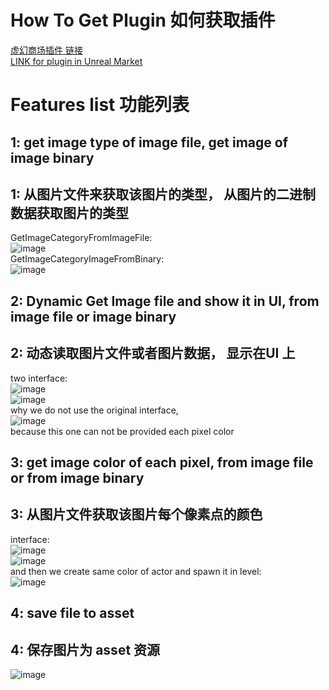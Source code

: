 # How To Get Plugin 如何获取插件
[虚幻商场插件 链接](https://www.unrealengine.com/marketplace/zh-CN/product/image-tools)  
[LINK for plugin in Unreal Market](https://www.unrealengine.com/marketplace/zh-CN/product/image-tools)  

# Features list 功能列表
## 1: get image type of image file, get image of image binary   
## 1: 从图片文件来获取该图片的类型， 从图片的二进制数据获取图片的类型
GetImageCategoryFromImageFile:   
![image](https://user-images.githubusercontent.com/8192020/213403079-bc2940bb-2b33-44e5-b5d9-dcbd02e2940b.png)   
GetImageCategoryImageFromBinary:   
![image](https://user-images.githubusercontent.com/8192020/213403204-26427367-163a-417d-a1f9-ae664f0f024b.png)


## 2: Dynamic Get Image file and show it in UI, from image file or image binary
## 2: 动态读取图片文件或者图片数据， 显示在UI 上
two interface:  
![image](https://user-images.githubusercontent.com/8192020/214828363-0cc7bb9b-e19e-427a-90b8-fac06d4c8971.png)   
![image](https://user-images.githubusercontent.com/8192020/214828395-8096740f-9819-4c0d-9bed-06a51448396b.png)   
why we do not use the original interface,    
![image](https://user-images.githubusercontent.com/8192020/214828488-b6957edf-b724-4361-a1b1-23d159780ddb.png)   
because this one can not be provided each pixel color 


## 3: get image color of each pixel, from image file or from image binary
## 3: 从图片文件获取该图片每个像素点的颜色
interface:   
![image](https://user-images.githubusercontent.com/8192020/214828641-8d80ce11-a348-499c-83fb-53684bf1b026.png)   
![image](https://user-images.githubusercontent.com/8192020/214828696-2825c841-a256-417b-91fb-c05473d055ec.png)   
and then we create same color of actor and spawn it in level:   
![image](https://user-images.githubusercontent.com/8192020/214828887-c1b98d3e-bd54-452f-b302-64a42b48ba3a.png)


## 4: save file to asset
## 4: 保存图片为 asset 资源
![image](https://user-images.githubusercontent.com/8192020/226088590-a519c9cb-f6bd-43dc-a07f-e119f24d490e.png)   

